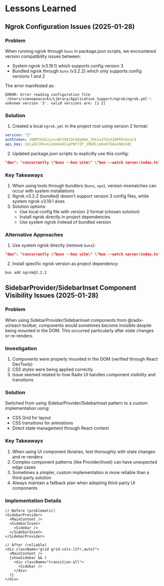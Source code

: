 # Lessons Learned

## Ngrok Configuration Issues (2025-01-28)

### Problem
When running ngrok through `bunx` in package.json scripts, we encountered version compatibility issues between:
- System ngrok (v3.19.1) which supports config version 3
- Bundled ngrok through `bunx` (v3.2.2) which only supports config versions 1 and 2

The error manifested as:
```
ERROR: Error reading configuration file '/Users/simonpeacocks/Library/Application Support/ngrok/ngrok.yml': unknown version '3'. valid versions are: [1 2]
```

### Solution
1. Created a local `ngrok.yml` in the project root using version 2 format:
```yaml
version: "2"
authtoken: 2QNP5kGEJyzxcWCV98IOCAQq80m_3Xk1z47dxX1DPRhn4naC4
api_key: 2oLyEEJ0kvos1mm4ubCupPWY72P_59NZLLmKe6fEAoiNdvS8C
```

2. Updated package.json scripts to explicitly use this config:
```json
"dev": "concurrently \"bunx --bun vite\" \"bun --watch server/index.ts\" \"bunx ngrok http --config=ngrok.yml --domain=tolerant-bengal-hideously.ngrok-free.app 3001\""
```

### Key Takeaways
1. When using tools through bundlers (`bunx`, `npx`), version mismatches can occur with system installations
2. Ngrok v3.2.2 (bundled) doesn't support version 3 config files, while system ngrok v3.19.1 does
3. Solution options:
   - Use local config file with version 2 format (chosen solution)
   - Install ngrok directly in project dependencies
   - Use system ngrok instead of bundled version

### Alternative Approaches
1. Use system ngrok directly (remove `bunx`):
```json
"dev": "concurrently \"bunx --bun vite\" \"bun --watch server/index.ts\" \"ngrok http --domain=tolerant-bengal-hideously.ngrok-free.app 3001\""
```

2. Install specific ngrok version as project dependency:
```bash
bun add ngrok@3.2.2
```

## SidebarProvider/SidebarInset Component Visibility Issues (2025-01-28)

### Problem
When using SidebarProvider/SidebarInset components from @radix-ui/react-toolbar, components would sometimes become invisible despite being mounted in the DOM. This occurred particularly after state changes or re-renders.

### Investigation
1. Components were properly mounted in the DOM (verified through React DevTools)
2. CSS styles were being applied correctly
3. Issue seemed related to how Radix UI handles component visibility and transitions

### Solution
Switched from using SidebarProvider/SidebarInset pattern to a custom implementation using:
- CSS Grid for layout
- CSS transitions for animations
- Direct state management through React context

### Key Takeaways
1. When using UI component libraries, test thoroughly with state changes and re-renders
2. Complex component patterns (like Provider/Inset) can have unexpected edge cases
3. Sometimes a simpler, custom implementation is more reliable than a third-party solution
4. Always maintain a fallback plan when adopting third-party UI components

### Implementation Details
```tsx
// Before (problematic)
<SidebarProvider>
  <MainContent />
  <SidebarInset>
    <Sidebar />
  </SidebarInset>
</SidebarProvider>

// After (reliable)
<div className="grid grid-cols-[1fr,auto]">
  <MainContent />
  {showSidebar && (
    <div className="transition-all">
      <Sidebar />
    </div>
  )}
</div>
